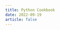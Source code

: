 ```yaml
---
title: Python Cookbook
date: 2022-09-19
article: false
---
```


<PDF url="https://www.igarashi.icu:7779/pdf/python/Python%20Cookbook.pdf" height="880px"/>

